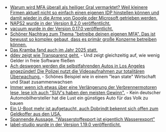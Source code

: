 * [Warum wird MFA überall als heiliger Gral vermarktet? Weil kleinere Firmen aktuell nicht so einfach einen eigenen IDP hinstellen können und damit wieder in die Arme von Google oder Microsoft getrieben werden.](https://utcc.utoronto.ca/~cks/space/blog/sysadmin/CloudIdentityProviderFacets)
* [NAPS2 wurde in der Version 8.2.0 veröffentlicht.](https://github.com/cyanfish/naps2/releases/tag/v8.2.0)
* [vacuum wurde in der Version 0.17.0 veröffentlicht.](https://github.com/daveshanley/vacuum/releases/tag/v0.17.0)
* [Schöner Nachtrag zum Thema "betreibe deinen eigenen MFA". Das ist bewusst so komplex gebaut, dass es primär große Konzerne betreiben können.](https://utcc.utoronto.ca/~cks/space/blog/sysadmin/OwnIdentityProviderIssues)
* [Das Kramba fand auch im Jahr 2025 statt.](https://kramba-festival.de/)
* [ddev zeigt wie Transparenz geht.](https://ddev.com/blog/sustainability-for-ddev/) - Und zeigt gleichzeitig auf, wie wenig Gelder in freie Software fließen
* [Ach deswegen werden die selbstfahrenden Autos in Los Angeles angezündet! Die Polizei nutzt die Videoaufnahmen zur totalitären Überwachung.](https://netzpolitik.org/2025/los-angeles-robotaxis-als-fahrende-ueberwachungskameras/) - Schönes Beispiel wie in einem "lean state" Wirtschaft und Staat zusammenwachsen
* [Immer wenn ich etwas über eine Verlängerung der Verbrennermotoren lese, lese ich auch "SUV's haben den meisten Gewinn".](https://www.deutschlandfunk.de/automobilindustrie-elektroautos-verbrenner-zukunft-100.html) - Kein deutscher Automobilhersteller hat die Lust ein günstiges Auto für das Volk zu bauen
* [Ein U-Boot mehr ist aufgetaucht, auch Dobrindt bekennt sich offen zum Geldkoffer aus den USA.](https://netzpolitik.org/2025/palantir-dobrindt-ist-in-hoechstem-masse-unglaubwuerdig/)
* [Spannende Aussage, "Wasserstoffexport ist eigentlich Wasserexport"](https://www.deutschlandfunk.de/energie-fuer-europa-kritik-in-tunesien-an-wasserstoffplaenen-100.html)
* [label-studio wurde in der Version 1.19.0 veröffentlicht.](https://github.com/HumanSignal/label-studio/releases/tag/1.19.0)
